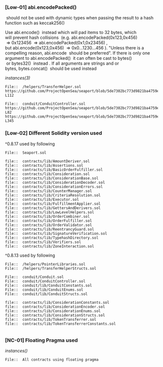 
### [Low-01] abi.encodePacked()
 should not be used with dynamic types when passing the result to a hash function such as keccak256()

Use abi.encode()
 instead which will pad items to 32 bytes, which will prevent hash collisions
 (e.g. abi.encodePacked(0x123,0x456)
 => 0x123456
 => abi.encodePacked(0x1,0x23456)
, but abi.encode(0x123,0x456)
 => 0x0...1230...456
). "Unless there is a compelling reason, abi.encode
 should be preferred". If there is only one argument to abi.encodePacked()
 it can often be cast to bytes()
 or bytes32()
 instead
. If all arguments are strings and or bytes, bytes.concat()
 should be used instead

*instances(3)*
```solidity
File::  /helpers/TransferHelper.sol
https://github.com/ProjectOpenSea/seaport/blob/5de7302bc773d9821ba4759e47fc981680911ea0/contracts/helpers/TransferHelper.sol#L107-L112
```
```solidity
File::  conduit/ConduitController.sol
https://github.com/ProjectOpenSea/seaport/blob/5de7302bc773d9821ba4759e47fc981680911ea0/contracts/conduit/ConduitController.sol#L75-L82
https://github.com/ProjectOpenSea/seaport/blob/5de7302bc773d9821ba4759e47fc981680911ea0/contracts/conduit/ConduitController.sol#L338-L345
```


### [Low-02] Different Solidity version used
^0.8.17 used by following
```solidity
File::  Seaport.sol

file::  contracts/lib/AmountDeriver.sol
file::  contracts/lib/Assertions.sol
file::  contracts/lib/BasicOrderFulfiller.sol
file::  contracts/lib/Consideration.sol
file::  contracts/lib/ConsiderationBase.sol
file::  contracts/lib/ConsiderationDecoder.sol
file::  contracts/lib/ConsiderationErrors.sol
file::  contracts/lib/CounterManager.sol
file::  contracts/lib/CriteriaResolution.sol
file::  contracts/lib/Executor.sol
file::  contracts/lib/FulfillmentApplier.sol
file::  contracts/lib/GettersAndDerivers.sol
file::  contracts/lib/LowLevelHelpers.sol
file::  contracts/lib/OrderCombiner.sol
file::  contracts/lib/OrderFulfiller.sol
file::  contracts/lib/OrderValidator.sol
file::  contracts/lib/ReentrancyGuard.sol
file::  contracts/lib/SignatureVerification.sol
file::  contracts/lib/TypehashDirectory.sol
file::  contracts/lib/Verifiers.sol
file::  contracts/lib/ZoneInteraction.sol

```

^0.8.13 used by following
```solidity
File::  /helpers/PointerLibraries.sol
File::  /helpers/TransferHelperStructs.sol

File::  conduit/Conduit.sol
File::  conduit/ConduitController.sol
File::  conduit/lib/ConduitConstants.sol
File::  conduit/lib/ConduitEnums.sol
File::  conduit/lib/ConduitStructs.sol

file::  contracts/lib/ConsiderationConstants.sol
file::  contracts/lib/ConsiderationEncoder.sol
file::  contracts/lib/ConsiderationEnums.sol
file::  contracts/lib/ConsiderationStructs.sol
file::  contracts/lib/TokenTransferrer.sol
file::  contracts/lib/TokenTransferrerConstants.sol


```


### [NC-01] Floating Pragma used

*instances()*
```solidity
File::  All contracts using floating pragma
```